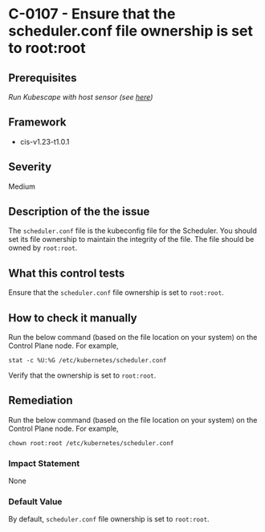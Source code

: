 # C-0107 - Ensure that the scheduler.conf file ownership is set to root:root

## Prerequisites
 *Run Kubescape with host sensor (see [here](https://hub.armo.cloud/docs/host-sensor))*
 
## Framework
* cis-v1.23-t1.0.1
 
## Severity
Medium

## Description of the the issue
The `scheduler.conf` file is the kubeconfig file for the Scheduler. You should set its file ownership to maintain the integrity of the file. The file should be owned by `root:root`.
 
## What this control tests 
Ensure that the `scheduler.conf` file ownership is set to `root:root`.
 
## How to check it manually 
Run the below command (based on the file location on your system) on the Control Plane node. For example,

 
```
stat -c %U:%G /etc/kubernetes/scheduler.conf

```
 Verify that the ownership is set to `root:root`.
 
## Remediation
Run the below command (based on the file location on your system) on the Control Plane node. For example,

 
```
chown root:root /etc/kubernetes/scheduler.conf

```
 
### Impact Statement
None
 
### Default Value
By default, `scheduler.conf` file ownership is set to `root:root`.
 
